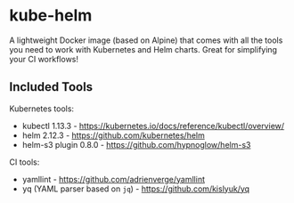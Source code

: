 # kube-helm

A lightweight Docker image (based on Alpine) that comes with all the tools you need to work with Kubernetes and Helm charts. Great for simplifying your CI workflows!

## Included Tools

Kubernetes tools:
 - kubectl 1.13.3 - <https://kubernetes.io/docs/reference/kubectl/overview/>
 - helm 2.12.3 - <https://github.com/kubernetes/helm>
 - helm-s3 plugin 0.8.0 - <https://github.com/hypnoglow/helm-s3>

CI tools:
 - yamllint - <https://github.com/adrienverge/yamllint>
 - yq (YAML parser based on `jq`) - <https://github.com/kislyuk/yq>
